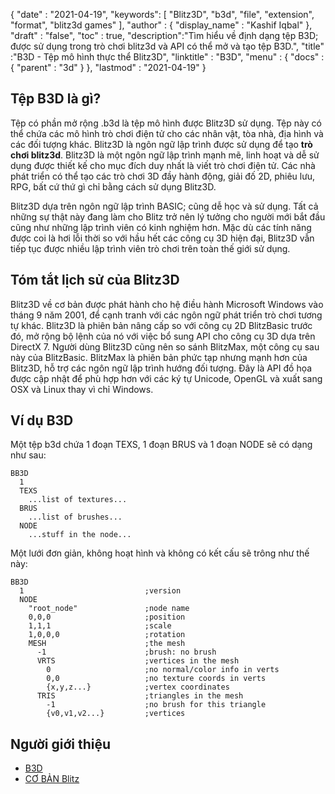 {
  "date" : "2021-04-19",
  "keywords": [ "Blitz3D", "b3d", "file", "extension", "format", "blitz3d games" ],
  "author" : {
    "display_name" : "Kashif Iqbal"
},
  "draft" : "false",
  "toc" : true,
  "description":"Tìm hiểu về định dạng tệp B3D; được sử dụng trong trò chơi blitz3d và API có thể mở và tạo tệp B3D.",
  "title" :"B3D - Tệp mô hình thực thể Blitz3D",
  "linktitle" : "B3D",
  "menu" : {
    "docs" : {
      "parent" : "3d"
}
},
  "lastmod" : "2021-04-19"
}

## Tệp B3D là gì?

Tệp có phần mở rộng .b3d là tệp mô hình được Blitz3D sử dụng. Tệp này có thể chứa các mô hình trò chơi điện tử cho các nhân vật, tòa nhà, địa hình và các đối tượng khác. Blitz3D là ngôn ngữ lập trình được sử dụng để tạo **trò chơi blitz3d**. Blitz3D là một ngôn ngữ lập trình mạnh mẽ, linh hoạt và dễ sử dụng được thiết kế cho mục đích duy nhất là viết trò chơi điện tử. Các nhà phát triển có thể tạo các trò chơi 3D đầy hành động, giải đố 2D, phiêu lưu, RPG, bất cứ thứ gì chỉ bằng cách sử dụng Blitz3D.

Blitz3D dựa trên ngôn ngữ lập trình BASIC; cũng dễ học và sử dụng. Tất cả những sự thật này đang làm cho Blitz trở nên lý tưởng cho người mới bắt đầu cũng như những lập trình viên có kinh nghiệm hơn. Mặc dù các tính năng được coi là hơi lỗi thời so với hầu hết các công cụ 3D hiện đại, Blitz3D vẫn tiếp tục được nhiều lập trình viên trò chơi trên toàn thế giới sử dụng.

## Tóm tắt lịch sử của Blitz3D

Blitz3D về cơ bản được phát hành cho hệ điều hành Microsoft Windows vào tháng 9 năm 2001, để cạnh tranh với các ngôn ngữ phát triển trò chơi tương tự khác. Blitz3D là phiên bản nâng cấp so với công cụ 2D BlitzBasic trước đó, mở rộng bộ lệnh của nó với việc bổ sung API cho công cụ 3D dựa trên DirectX 7. Người dùng Blitz3D cũng nên so sánh BlitzMax, một công cụ sau này của BlitzBasic. BlitzMax là phiên bản phức tạp nhưng mạnh hơn của Blitz3D, hỗ trợ các ngôn ngữ lập trình hướng đối tượng. Đây là API đồ họa được cập nhật để phù hợp hơn với các ký tự Unicode, OpenGL và xuất sang OSX và Linux thay vì chỉ Windows.

## Ví dụ B3D
Một tệp b3d chứa 1 đoạn TEXS, 1 đoạn BRUS và 1 đoạn NODE sẽ có dạng như sau:

```
BB3D
  1
  TEXS
    ...list of textures...
  BRUS
    ...list of brushes...
  NODE
    ...stuff in the node...
```
Một lưới đơn giản, không hoạt hình và không có kết cấu sẽ trông như thế này:

```
BB3D
  1                           ;version
  NODE
    "root_node"               ;node name
    0,0,0                     ;position
    1,1,1                     ;scale
    1,0,0,0                   ;rotation
    MESH                      ;the mesh
      -1                      ;brush: no brush
      VRTS                    ;vertices in the mesh
        0                     ;no normal/color info in verts
        0,0                   ;no texture coords in verts
        {x,y,z...}            ;vertex coordinates
      TRIS                    ;triangles in the mesh
        -1                    ;no brush for this triangle
        {v0,v1,v2...}         ;vertices
```


## Người giới thiệu
* [B3D](https://moddb.fandom.com/wiki/B3D)
* [CƠ BẢN Blitz](https://en.wikipedia.org/wiki/Blitz_BASIC)

